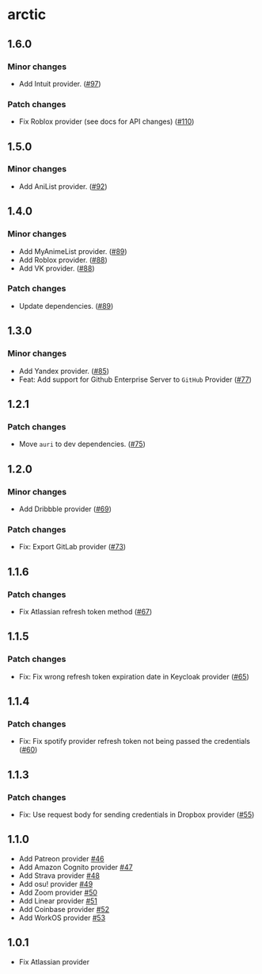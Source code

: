 # arctic

## 1.6.0

### Minor changes

- Add Intuit provider. ([#97](https://github.com/pilcrowOnPaper/arctic/pull/97))

### Patch changes

- Fix Roblox provider (see docs for API changes) ([#110](https://github.com/pilcrowOnPaper/arctic/pull/110))

## 1.5.0

### Minor changes

- Add AniList provider. ([#92](https://github.com/pilcrowOnPaper/arctic/pull/92))

## 1.4.0

### Minor changes

- Add MyAnimeList provider. ([#89](https://github.com/pilcrowOnPaper/arctic/pull/89))
- Add Roblox provider. ([#88](https://github.com/pilcrowOnPaper/arctic/pull/88))
- Add VK provider. ([#88](https://github.com/pilcrowOnPaper/arctic/pull/88))

### Patch changes

- Update dependencies. ([#89](https://github.com/pilcrowOnPaper/arctic/pull/89))

## 1.3.0

### Minor changes

- Add Yandex provider. ([#85](https://github.com/pilcrowOnPaper/arctic/pull/85))
- Feat: Add support for Github Enterprise Server to `GitHub` Provider ([#77](https://github.com/pilcrowOnPaper/arctic/pull/77))

## 1.2.1

### Patch changes

- Move `auri` to dev dependencies. ([#75](https://github.com/pilcrowOnPaper/arctic/pull/75))

## 1.2.0

### Minor changes

- Add Dribbble provider ([#69](https://github.com/pilcrowOnPaper/arctic/pull/69))

### Patch changes

- Fix: Export GitLab provider ([#73](https://github.com/pilcrowOnPaper/arctic/pull/73))

## 1.1.6

### Patch changes

- Fix Atlassian refresh token method ([#67](https://github.com/pilcrowOnPaper/arctic/pull/67))

## 1.1.5

### Patch changes

- Fix: Fix wrong refresh token expiration date in Keycloak provider ([#65](https://github.com/pilcrowOnPaper/arctic/pull/65))

## 1.1.4

### Patch changes

- Fix: Fix spotify provider refresh token not being passed the credentials ([#60](https://github.com/pilcrowOnPaper/arctic/pull/60))

## 1.1.3

### Patch changes

- Fix: Use request body for sending credentials in Dropbox provider ([#55](https://github.com/pilcrowOnPaper/arctic/pull/55))

## 1.1.0

- Add Patreon provider [#46](https://github.com/pilcrowOnPaper/arctic/pull/46)
- Add Amazon Cognito provider [#47](https://github.com/pilcrowOnPaper/arctic/pull/47)
- Add Strava provider [#48](https://github.com/pilcrowOnPaper/arctic/pull/48)
- Add osu! provider [#49](https://github.com/pilcrowOnPaper/arctic/pull/49)
- Add Zoom provider [#50](https://github.com/pilcrowOnPaper/arctic/pull/50)
- Add Linear provider [#51](https://github.com/pilcrowOnPaper/arctic/pull/51)
- Add Coinbase provider [#52](https://github.com/pilcrowOnPaper/arctic/pull/52)
- Add WorkOS provider [#53](https://github.com/pilcrowOnPaper/arctic/pull/53)

## 1.0.1

- Fix Atlassian provider
